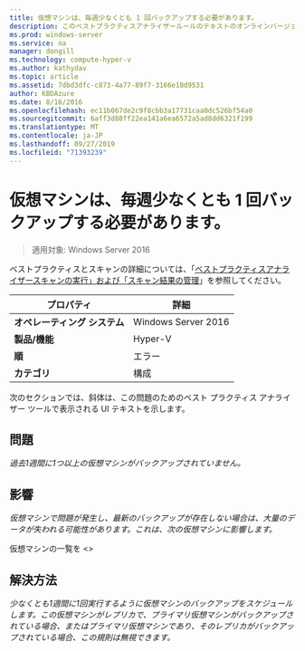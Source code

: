 ```yaml
---
title: 仮想マシンは、毎週少なくとも 1 回バックアップする必要があります。
description: このベストプラクティスアナライザールールのテキストのオンラインバージョン。
ms.prod: windows-server
ms.service: na
manager: dongill
ms.technology: compute-hyper-v
ms.author: kathydav
ms.topic: article
ms.assetid: 7dbd3dfc-c873-4a77-89f7-3166e18d9531
author: KBDAzure
ms.date: 8/16/2016
ms.openlocfilehash: ec11b067de2c9f8cbb3a17731caa0dc526bf54a0
ms.sourcegitcommit: 6aff3d88ff22ea141a6ea6572a5ad8dd6321f199
ms.translationtype: MT
ms.contentlocale: ja-JP
ms.lasthandoff: 09/27/2019
ms.locfileid: "71393239"
---
```

# <a name="virtual-machines-should-be-backed-up-at-least-once-every-week"></a>仮想マシンは、毎週少なくとも 1 回バックアップする必要があります。

>適用対象: Windows Server 2016

ベストプラクティスとスキャンの詳細については、「[ベストプラクティスアナライザースキャンの実行」および「スキャン結果の管理](https://go.microsoft.com/fwlink/p/?LinkID=223177)」を参照してください。  
  
|プロパティ|詳細|  
|-|-|  
|**オペレーティング システム**|Windows Server 2016|  
|**製品/機能**|Hyper-V|  
|**順**|エラー|  
|**カテゴリ**|構成|  
  
次のセクションでは、斜体は、この問題のためのベスト プラクティス アナライザー ツールで表示される UI テキストを示します。  
  
## <a name="issue"></a>問題  
*過去1週間に1つ以上の仮想マシンがバックアップされていません。*  
  
## <a name="impact"></a>影響  
*仮想マシンで問題が発生し、最新のバックアップが存在しない場合は、大量のデータが失われる可能性があります。これは、次の仮想マシンに影響します。*  
  
仮想マシンの一覧を \<>  
  
## <a name="resolution"></a>解決方法  
*少なくとも1週間に1回実行するように仮想マシンのバックアップをスケジュールします。この仮想マシンがレプリカで、プライマリ仮想マシンがバックアップされている場合、またはプライマリ仮想マシンであり、そのレプリカがバックアップされている場合、この規則は無視できます。*  
  


